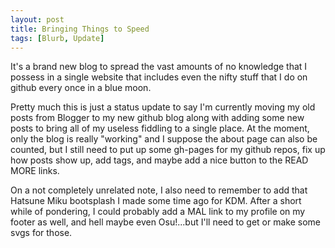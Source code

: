 ```yaml
---
layout: post
title: Bringing Things to Speed
tags: [Blurb, Update]
---
```


It's a brand new blog to spread the vast amounts of no knowledge that I possess in a single website that includes even the nifty stuff that I do on github every once in a blue moon.

Pretty much this is just a status update to say I'm currently moving my old posts from Blogger to my new github blog along with adding some new posts to bring all of my useless fiddling to a single place. At the moment, only the blog is really "working" and I suppose the about page can also be counted, but I still need to put up some gh-pages for my github repos, fix up how posts show up, add tags, and maybe add a nice button to the READ MORE links.

On a not completely unrelated note, I also need to remember to add that Hatsune Miku bootsplash I made some time ago for KDM. After a short while of pondering, I could probably add a MAL link to my profile on my footer as well, and hell maybe even Osu!...but I'll need to get or make some svgs for those.
